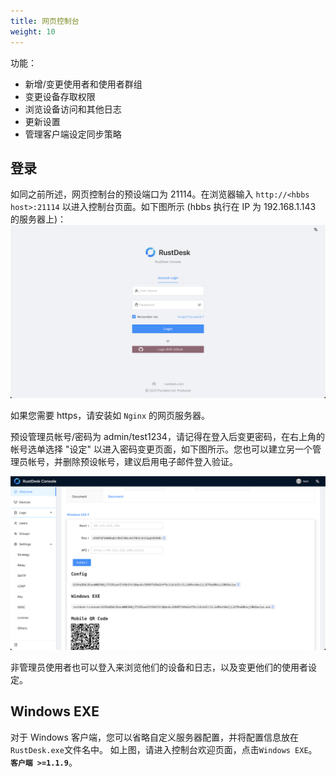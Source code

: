 ```yaml
---
title: 网页控制台
weight: 10
---
```


功能：

- 新增/变更使用者和使用者群组
- 变更设备存取权限
- 浏览设备访问和其他日志
- 更新设置
- 管理客户端设定同步策略

## 登录

如同之前所述，网页控制台的预设端口为 21114。在浏览器输入 `http://<hbbs host>:21114` 以进入控制台页面。如下图所示 (hbbs 执行在 IP 为 192.168.1.143 的服务器上)：
![](images/console-login.png)

如果您需要 https，请安装如 `Nginx` 的网页服务器。

预设管理员帐号/密码为 admin/test1234，请记得在登入后变更密码，在右上角的帐号选单选择 "设定" 以进入密码变更页面，如下图所示。您也可以建立另一个管理员帐号，并删除预设帐号，建议启用电子邮件登入验证。

<a name=console-home></a>
![](images/console-home.png?v2)

非管理员使用者也可以登入来浏览他们的设备和日志，以及变更他们的使用者设定。

## Windows EXE

对于 Windows 客户端，您可以省略自定义服务器配置，并将配置信息放在`RustDesk.exe`文件名中。 如上图，请进入控制台欢迎页面，点击`Windows EXE`。 **`客户端 >=1.1.9`**。
